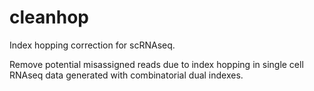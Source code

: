 # cleanhop
Index hopping correction for scRNAseq.

Remove potential misassigned reads due to index hopping in single cell RNAseq data generated with combinatorial dual indexes.
